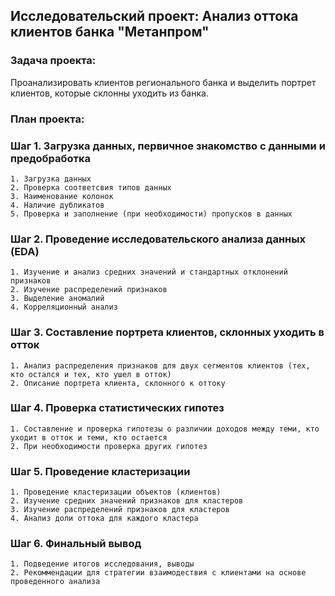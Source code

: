 ## Исследовательский проект: Анализ оттока клиентов банка "Метанпром"


### Задача проекта: 
Проанализировать клиентов регионального банка и выделить портрет клиентов, которые склонны уходить из банка.

### План проекта:

### Шаг 1. Загрузка данных, первичное знакомство с данными и предобработка 
    1. Загрузка данных
    2. Проверка соответсвия типов данных
    3. Наименование колонок
    4. Наличие дубликатов
    5. Проверка и заполнение (при необходимости) пропусков в данных
    
### Шаг 2. Проведение исследовательского анализа данных (EDA)
    1. Изучение и анализ средних значений и стандартных отклонений признаков
    2. Изучение распределений признаков
    3. Выделение аномалий
    4. Корреляционный анализ
    
### Шаг 3. Составление портрета клиентов, склонных уходить в отток
    1. Анализ распределения признаков для двух сегментов клиентов (тех, кто остался и тех, кто ушел в отток)
    2. Описание портрета клиента, склонного к оттоку

### Шаг 4. Проверка статистических гипотез
    1. Составление и проверка гипотезы о различии доходов между теми, кто уходит в отток и теми, кто остается
    2. При необходимости проверка других гипотез
    
### Шаг 5. Проведение кластеризации
    1. Проведение кластеризации объектов (клиентов)
    2. Изучение средних значений признаков для кластеров
    3. Изучение распределений признаков для кластеров
    4. Анализ доли оттока для каждого кластера
    
### Шаг 6. Финальный вывод 
    1. Подведение итогов исследования, выводы
    2. Рекоммендации для стратегии взаимодествия с клиентами на основе проведенного анализа

